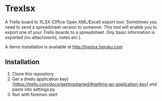 Trexlsx
=======

A Trello board to XLSX (Office Open XML/Excel) export tool. Sometimes you need
to send a spreadsheet version to someone. This tool will enable you to export
one of your Trello boards to a spreadsheet. Ony basic information is exported
(no attachments, notes etc.).

A demo installation is available at http://trexlsx.heroku.com


Installation
------------

1. Clone this repository
2. Get a (trello application key)[https://trello.com/docs/gettingstarted/#getting-an-application-key] and paste into settings.py
3. Run with foreman start
